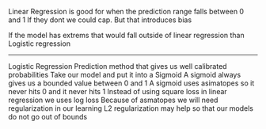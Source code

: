 Linear Regression is good for when the prediction range falls between 0 and 1
    If they dont we could cap.  But that introduces bias

If the model has extrems that would fall outside of linear regression than Logistic regression

---
Logistic Regression
Prediction method that gives us well calibrated probabilities
Take our model and put it into a Sigmoid
    A sigmoid always gives us a bounded value between 0 and 1
      A sigmoid uses asimatopes so it never hits 0 and it never hits 1
      Instead of using square loss in linear regression we uses log loss 
      Because of asmatopes we will need regularization in our learning
      L2 regularization may help so that our models do not go out of bounds
